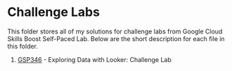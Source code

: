 # Challenge Labs

This folder stores all of my solutions for challenge labs from Google Cloud Skills Boost Self-Paced Lab. Below are the short description for each file in this folder.

1. [GSP346](https://github.com/LimJY03/GoogleCloudSkillsBoost/blob/main/Challenge%20Labs/GSP346.md) - Exploring Data with Looker: Challenge Lab